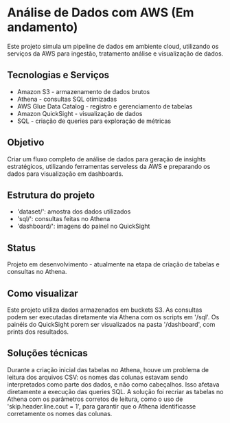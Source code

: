 # Análise de Dados com AWS (Em andamento)

Este projeto simula um pipeline de dados em ambiente cloud, utilizando os serviços da AWS para ingestão, tratamento análise e visualização de dados.

## Tecnologias e Serviços
- Amazon S3 - armazenamento de dados brutos
- Athena -  consultas SQL otimizadas
- AWS Glue Data Catalog - registro e gerenciamento de tabelas
- Amazon QuickSight - visualização de dados
- SQL - criação de queries para exploração de métricas

## Objetivo
Criar um fluxo completo de análise de dados para geração de insights estratégicos, utilizando ferramentas serveless da AWS e preparando os dados para visualização em dashboards.

## Estrutura do projeto
- 'dataset/': amostra dos dados utilizados
- 'sql/': consultas feitas no Athena
- 'dashboard/': imagens do painel no QuickSight

## Status
Projeto em desenvolvimento - atualmente na etapa de criação de tabelas e consultas no Athena.

## Como visualizar
Este projeto utiliza dados armazenados em buckets S3. As consultas podem ser executadas diretamente via Athena com os scripts em '/sql'. Os painéis do QuickSight porem ser visualizados na pasta '/dashboard', com prints dos resultados.

## Soluções técnicas
Durante a criação inicial das tabelas no Athena, houve um problema de leitura dos arquivos CSV: os nomes das colunas estavam sendo interpretados como parte dos dados, e não como cabeçalhos. Isso afetava diretamente a execução das queries SQL.
A solução foi recriar as tabelas no Athena com os parâmetros corretos de leitura, como o uso de 'skip.header.line.cout = 1', para garantir que o Athena identificasse corretamente os nomes das colunas.
